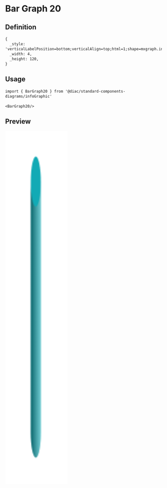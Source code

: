 # Bar Graph 20

## Definition

```
{
  _style: 'verticalLabelPosition=bottom;verticalAlign=top;html=1;shape=mxgraph.infographic.cylinder;isoAngle=15;fillColor=#12AAB5;strokeColor=none;fontStyle=1;fontColor=#12AAB5;fontSize=12;shadow=0;',
  _width: 4,
  _height: 120,
}
```

## Usage

```
import { BarGraph20 } from '@diac/standard-components-diagrams/infoGraphic'

<BarGraph20/>
```

## Preview

<img src="./bar-graph-20.png" width="200"/>
